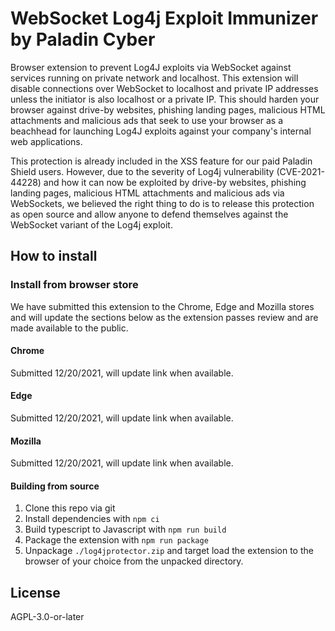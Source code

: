 # WebSocket Log4j Exploit Immunizer by Paladin Cyber

Browser extension to prevent Log4J exploits via WebSocket against services running on private network and localhost. This extension will disable connections over WebSocket to localhost and private IP addresses unless the initiator is also localhost or a private IP. This should harden your browser against drive-by websites, phishing landing pages, malicious HTML attachments and malicious ads that seek to use your browser as a beachhead for launching Log4J exploits against your company's internal web applications.

This protection is already included in the XSS feature for our paid Paladin Shield users. However, due to the severity of Log4j vulnerability (CVE-2021-44228) and how it can now be exploited by drive-by websites, phishing landing pages, malicious HTML attachments and malicious ads via WebSockets, we believed the right thing to do is to release this protection as open source and allow anyone to defend themselves against the WebSocket variant of the Log4j exploit.

## How to install

### Install from browser store

We have submitted this extension to the Chrome, Edge and Mozilla stores and will update the sections below as the extension passes review and are made available to the public.

#### Chrome

Submitted 12/20/2021, will update link when available.

#### Edge

Submitted 12/20/2021, will update link when available.

#### Mozilla

Submitted 12/20/2021, will update link when available.

#### Building from source

1. Clone this repo via git
2. Install dependencies with `npm ci`
3. Build typescript to Javascript with `npm run build`
4. Package the extension with `npm run package`
5. Unpackage `./log4jprotector.zip` and target load the extension to the browser of your choice from the unpacked directory.

## License

AGPL-3.0-or-later
